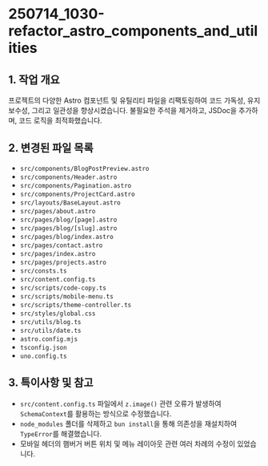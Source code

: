 # 250714_1030-refactor_astro_components_and_utilities

## 1. 작업 개요

프로젝트의 다양한 Astro 컴포넌트 및 유틸리티 파일을 리팩토링하여 코드 가독성, 유지보수성, 그리고 일관성을 향상시켰습니다. 불필요한 주석을 제거하고, JSDoc을 추가하며, 코드 로직을 최적화했습니다.

## 2. 변경된 파일 목록

- `src/components/BlogPostPreview.astro`
- `src/components/Header.astro`
- `src/components/Pagination.astro`
- `src/components/ProjectCard.astro`
- `src/layouts/BaseLayout.astro`
- `src/pages/about.astro`
- `src/pages/blog/[page].astro`
- `src/pages/blog/[slug].astro`
- `src/pages/blog/index.astro`
- `src/pages/contact.astro`
- `src/pages/index.astro`
- `src/pages/projects.astro`
- `src/consts.ts`
- `src/content.config.ts`
- `src/scripts/code-copy.ts`
- `src/scripts/mobile-menu.ts`
- `src/scripts/theme-controller.ts`
- `src/styles/global.css`
- `src/utils/blog.ts`
- `src/utils/date.ts`
- `astro.config.mjs`
- `tsconfig.json`
- `uno.config.ts`

## 3. 특이사항 및 참고

- `src/content.config.ts` 파일에서 `z.image()` 관련 오류가 발생하여 `SchemaContext`를 활용하는 방식으로 수정했습니다.
- `node_modules` 폴더를 삭제하고 `bun install`을 통해 의존성을 재설치하여 `TypeError`를 해결했습니다.
- 모바일 헤더의 햄버거 버튼 위치 및 메뉴 레이아웃 관련 여러 차례의 수정이 있었습니다.
